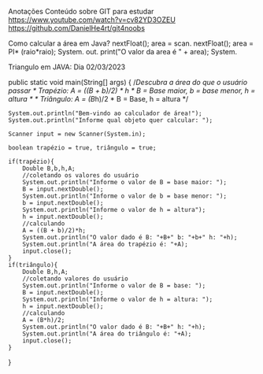 Anotações
Conteúdo sobre GIT para estudar
 https://www.youtube.com/watch?v=cv82YD3OZEU
 https://github.com/DanielHe4rt/git4noobs

Como calcular a área em Java?
nextFloat(); area = scan. nextFloat(); area = PI* (raio*raio); System. out. print("O valor da area é " + area); System.


Triangulo em JAVA:
Dia 02/03/2023

public static void main(String[] args) {
    /*Descubra a área do que o usuário passar
     * Trapézio: A = ((B + b)/2) * h
     * B = Base maior, b = base menor, h = altura
     * 
     * Triângulo: A = (B*h)/2
     * B = Base, h = altura
     */


    System.out.println("Bem-vindo ao calculador de área!");
    System.out.println("Informe qual objeto quer calcular: ");

    Scanner input = new Scanner(System.in);

    boolean trapézio = true, triângulo = true;

    if(trapézio){
        Double B,b,h,A;
        //coletando os valores do usuário
        System.out.println("Informe o valor de B = base maior: ");
        B = input.nextDouble();
        System.out.println("Informe o valor de b = base menor: ");
        b = input.nextDouble();
        System.out.println("Informe o valor de h = altura");
        h = input.nextDouble();
        //calculando
        A = ((B + b)/2)*h;
        System.out.println("O valor dado é B: "+B+" b: "+b+" h: "+h);
        System.out.println("A área do trapézio é: "+A);
        input.close();
    }
    if(triângulo){
        Double B,h,A;
        //coletando valores do usuário
        System.out.println("Informe o valor de B = base: ");
        B = input.nextDouble();
        System.out.println("Informe o valor de h = altura: ");
        h = input.nextDouble();
        //calculando
        A = (B*h)/2;
        System.out.println("O valor dado é B: "+B+" h: "+h);
        System.out.println("A área do triângulo é: "+A);
        input.close();
    }   


}
